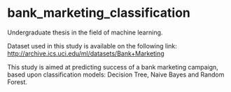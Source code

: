 # bank_marketing_classification
Undergraduate thesis in the field of machine learning.

Dataset used in this study is available on the following link:
http://archive.ics.uci.edu/ml/datasets/Bank+Marketing

This study is aimed at predicting success of a bank marketing campaign, based upon classification models: Decision Tree, Naive Bayes and Random Forest.

